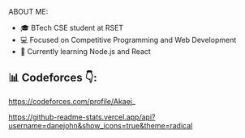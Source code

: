 ABOUT ME:
- 🎓 BTech CSE student at RSET
- 💻 Focused on Competitive Programming and Web Development
- 🔭 Currently learning Node.js and React

## 📊 Codeforces 👇:
https://codeforces.com/profile/Akaei_


https://github-readme-stats.vercel.app/api?username=danejohn&show_icons=true&theme=radical
